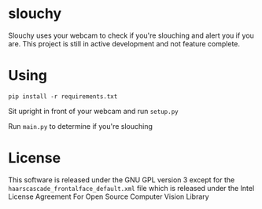 # slouchy
Slouchy uses your webcam to check if you're slouching and alert you if you are. This project is still in active development and not feature complete.

# Using
`pip install -r requirements.txt`

Sit upright in front of your webcam and run `setup.py`

Run `main.py` to determine if you're slouching

# License
This software is released under the GNU GPL version 3 except for the `haarscascade_frontalface_default.xml` file which is released under the Intel License Agreement For Open Source Computer Vision Library